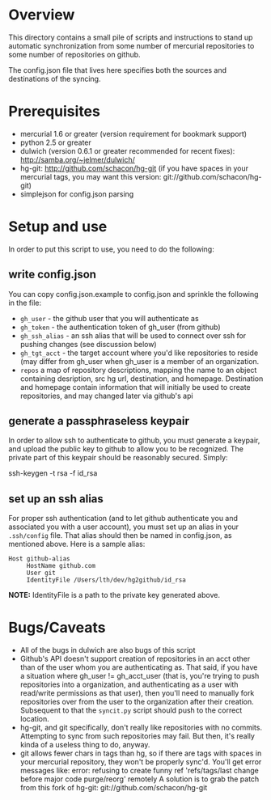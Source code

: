 # Overview

This directory contains a small pile of scripts and instructions to 
stand up automatic synchronization from some number of mercurial
repositories to some number of repositories on github.

The config.json file that lives here specifies both the sources and 
destinations of the syncing.

# Prerequisites

* mercurial 1.6 or greater (version requirement for bookmark support)
* python 2.5 or greater
* dulwich (version 0.6.1 or greater recommended for recent fixes):
  http://samba.org/~jelmer/dulwich/
* hg-git: http://github.com/schacon/hg-git
  (if you have spaces in your mercurial tags, you may want this version:
   git://github.com/schacon/hg-git)
* simplejson for config.json parsing

# Setup and use

In order to put this script to use, you need to do the following:

## write config.json

You can copy config.json.example to config.json and sprinkle the following
in the file:

* `gh_user` - the github user that you will authenticate as
* `gh_token` - the authentication token of gh_user (from github)
* `gh_ssh_alias` - an ssh alias that will be used to connect over ssh for
  pushing changes (see discussion below)
* `gh_tgt_acct` - the target account where you'd like repositories to
  reside (may differ from gh_user when gh_user is a member of an organization.
* `repos` a map of repository descriptions, mapping the name to an object
   containing desription, src hg url, destination, and homepage.  Destination
   and homepage contain information that will initially be used to create repositories,
   and may changed later via github's api

## generate a passphraseless keypair

In order to allow ssh to authenticate to github, you must generate a keypair, and 
upload the public key to github to allow you to be recognized.  The private part
of this keypair should be reasonably secured.  Simply:

   ssh-keygen -t rsa -f id_rsa

## set up an ssh alias

For proper ssh authentication (and to let github authenticate you and associated
you with a user account), you must set up an alias in your `.ssh/config` file.  That
alias should then be named in config.json, as mentioned above.  Here is a sample
alias:

    Host github-alias
         HostName github.com
         User git
         IdentityFile /Users/lth/dev/hg2github/id_rsa

**NOTE:** IdentityFile is a path to the private key generated above.

# Bugs/Caveats

* All of the bugs in dulwich are also bugs of this script
* Github's API doesn't support creation of repositories in an acct other than of the
  user whom you are authenticating as.  That said, if you have a situation where
  gh_user != gh_acct_user (that is, you're trying to push repositories into a organization,
  and authenticating as a user with read/write permissions as that user), then you'll
  need to manually fork repositories over from the user to the organization after
  their creation.  Subsequent to that the `syncit.py` script should push to the correct
  location.
* hg-git, and git specifically, don't really like repositories with no commits.  Attempting
  to sync from such repositories may fail.  But then, it's really kinda of a useless thing to
  do, anyway. 
* git allows fewer chars in tags than hg, so if there are tags with spaces in your mercurial
  repository, they won't be properly sync'd.  You'll get error messages like:
  error: refusing to create funny ref 'refs/tags/last change before major code purge/reorg' remotely
  A solution is to grab the patch from this fork of hg-git:
  git://github.com/schacon/hg-git
